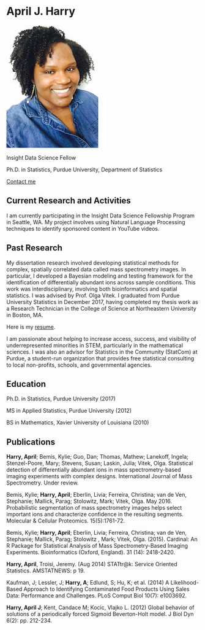 # April J. Harry
![April J Harry](aprilharry.jpg)

Insight Data Science Fellow

Ph.D. in Statistics, Purdue University, Department of Statistics

[Contact me](mailto:harry.april@gmail.com)

## Current Research and Activities
I am currently participating in the Insight Data Science Fellowship Program in Seattle, WA. My project involves using Natural Language Processing techniques to identify sponsored content in YouTube videos.

## Past Research
My dissertation research involved developing statistical methods for complex, spatially correlated data called mass spectrometry images. In particular, I developed a Bayesian modeling and testing framework for the  identification of differentially abundant ions across sample conditions. This work was interdisciplinary, involving both bioinformatics and spatial statistics. I was advised by Prof. Olga Vitek. I graduated from Purdue University Statistics in December 2017, having completed my thesis work as a Research Technician in the College of Science at Northeastern University in Boston, MA.

Here is my [resume](April_Harry_Resume.pdf).

I am passionate about helping to increase access, success, and visibility of underrepresented minorities in STEM, particularly in the mathematical sciences. I was also an advisor for Statistics in the Community (StatCom) at Purdue, a student-run organization that provides free statistical consulting to local non-profits, schools, and governmental agencies.

## Education
Ph.D. in Statistics, Purdue University (2017) 

MS in Applied Statistics, Purdue University (2012) 

BS in Mathematics, Xavier University of Louisiana (2010)

## Publications
**Harry, April**; Bemis, Kylie; Guo, Dan; Thomas, Mathew; Lanekoff, Ingela; Stenzel-Poore, Mary; Stevens, Susan; Laskin, Julia; Vitek, Olga. Statistical detection of differentially abundant ions in mass spectrometry-based imaging experiments with complex designs. International Journal of Mass Spectrometry. Under review.

Bemis, Kylie; **Harry, April**; Eberlin, Livia; Ferreira, Christina; van de Ven, Stephanie; Mallick, Parag; Stolowitz, Mark; Vitek, Olga. May 2016. Probabilistic segmentation of mass spectrometry images helps select important ions and characterize confidence in the resulting segments. Molecular & Cellular Proteomics. 15(5):1761-72.

Bemis, Kylie; **Harry, April**; Eberlin, Livia; Ferreira, Christina; van de Ven, Stephanie; Mallick, Parag; Stolowitz , Mark; Vitek, Olga. (2015). Cardinal: An R Package for Statistical Analysis of Mass Spectrometry-Based Imaging Experiments. Bioinformatics (Oxford, England). 31 (14): 2418-2420.

**Harry, April**, Troisi, Jeremy. (Aug 2014) STATtr@k: Service Oriented Statistics. AMSTATNEWS: p 19.

Kaufman, J; Lessler, J; **Harry, A**; Edlund, S; Hu, K; et al. (2014) A Likelihood-Based Approach to Identifying Contaminated Food Products Using Sales Data: Performance and Challenges. PLoS Comput Biol 10(7): e1003692.

**Harry, April J**; Kent, Candace M; Kocic, Vlajko L. (2012) Global behavior of solutions of a periodically forced Sigmoid Beverton-Holt model. J Biol Dyn 6(2): pp. 212-234.
